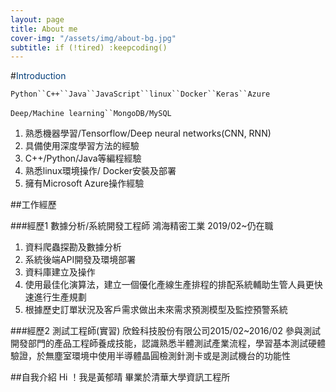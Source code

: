 ```yaml
---
layout: page
title: About me
cover-img: "/assets/img/about-bg.jpg"
subtitle: if (!tired) :keepcoding()
---
```

#<font color="#003D79">Introduction</font>

`Python``C++``Java``JavaScript``linux``Docker``Keras``Azure`
<br><br>
`Deep/Machine learning``MongoDB/MySQL`


1. 熟悉機器學習/Tensorflow/Deep neural networks(CNN, RNN)
2. 具備使用深度學習方法的經驗
3. C++/Python/Java等編程經驗
4. 熟悉linux環境操作/ Docker安裝及部署
5. 擁有Microsoft Azure操作經驗

##工作經歷

###經歷1  數據分析/系統開發工程師 鴻海精密工業 2019/02~仍在職 
1. 資料爬蟲探勘及數據分析
2. 系統後端API開發及環境部署
4. 資料庫建立及操作
5. 使用最佳化演算法，建立一個優化產線生產排程的排配系統輔助生管人員更快速進行生產規劃
6. 根據歷史訂單狀況及客戶需求做出未來需求預測模型及監控預警系統

###經歷2  測試工程師(實習) 欣銓科技股份有限公司2015/02~2016/02 
參與測試開發部門的產品工程師養成技能，認識熟悉半體測試產業流程，學習基本測試硬體驗證，於無塵室環境中使用半導體晶圓檢測針測卡或是測試機台的功能性

##自我介紹
Hi ！我是黃郁晴
畢業於清華大學資訊工程所
